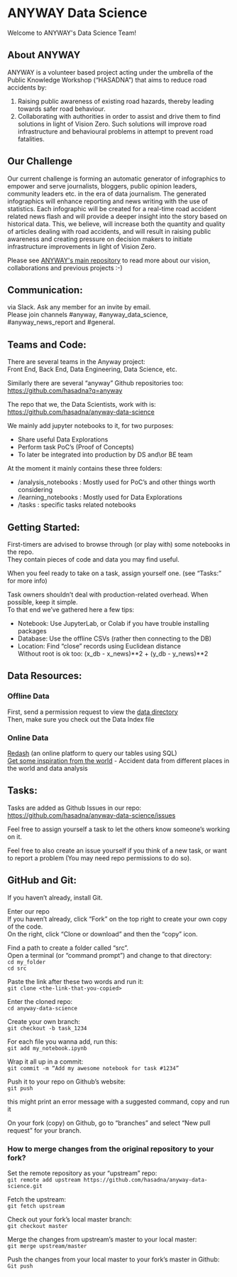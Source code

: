 # ANYWAY Data Science

Welcome to ANYWAY's Data Science Team!

## About ANYWAY

ANYWAY is a volunteer based project acting under the umbrella of the Public Knowledge Workshop (“HASADNA”) that aims to reduce road accidents by:
1. Raising public awareness of existing road hazards, thereby leading towards safer road behaviour.
2. Collaborating with authorities in order to assist and drive them to find solutions in light of Vision Zero. Such solutions will improve road infrastructure and behavioural problems in attempt to prevent road fatalities.

## Our Challenge

Our current challenge is forming an automatic generator of infographics to empower and serve journalists, bloggers, public opinion leaders, community leaders etc. in the era of data journalism. The generated infographics will enhance reporting and news writing with the use of statistics. Each infographic will be created for a real-time road accident related news flash and will provide a deeper insight into the story based on historical data. This, we believe, will increase both the quantity and quality of articles dealing with road accidents, and will result in raising public awareness and creating pressure on decision makers to initiate infrastructure improvements in light of Vision Zero.

Please see [ANYWAY's main repository](https://github.com/hasadna/anyway) to read more about our vision, collaborations and previous projects :-)

## Communication:

via Slack. Ask any member for an invite by email.  
Please join channels #anyway, #anyway_data_science, #anyway_news_report and #general.


## Teams and Code:

There are several teams in the Anyway project:  
Front End, Back End, Data Engineering, Data Science, etc.

Similarly there are several “anyway” Github repositories too:  
https://github.com/hasadna?q=anyway

The repo that we, the Data Scientists, work with is:  
https://github.com/hasadna/anyway-data-science

We mainly add jupyter notebooks to it, for two purposes:  
  - Share useful Data Explorations  
  - Perform task PoC’s (Proof of Concepts)  
  - To later be integrated into production by DS and\or BE team  

At the moment it mainly contains these three folders:  
  - /analysis_notebooks : Mostly used for PoC’s and other things worth considering  
  - /learning_notebooks : Mostly used for Data Explorations  
  - /tasks : specific tasks related notebooks  


## Getting Started:

First-timers are advised to browse through (or play with) some notebooks in the repo.  
They contain pieces of code and data you may find useful.  

When you feel ready to take on a task, assign yourself one. (see “Tasks:” for more info)

Task owners shouldn’t deal with production-related overhead. When possible, keep it simple.  
To that end we’ve gathered here a few tips:  
  - Notebook: Use JupyterLab, or Colab if you have trouble installing packages  
  - Database: Use the offline CSVs (rather then connecting to the DB)  
  - Location: Find “close” records using Euclidean distance  
    Without root is ok too: (x_db - x_news)**2 + (y_db - y_news)**2  


## Data Resources:

### Offline Data
First, send a permission request to view the [data directory](https://drive.google.com/drive/folders/1k5bLQDN0VcyUdPqZ7oTxUE-eMOfD_E5E)  
Then, make sure you check out the Data Index file  


### Online Data
[Redash](https://app.redash.io/hasadna/queries?q=anyway) (an online platform to query our tables using SQL)  
[Get some inspiration from the world](https://docs.google.com/document/d/1GvfiFXkN7-80TBsvpEFEUB6z03VaBhHHa6ye_DBrQFA/edit?usp=sharing) - Accident data from different places in the world and data analysis  


## Tasks:

Tasks are added as Github Issues in our repo:  
https://github.com/hasadna/anyway-data-science/issues

Feel free to assign yourself a task to let the others know someone’s working on it.  

Feel free to also create an issue yourself if you think of a new task, or want to report a problem (You may need repo permissions to do so).  


## GitHub and Git:

If you haven’t already, install Git.  
  
Enter our repo  
If you haven’t already, click “Fork” on the top right to create your own copy of the code.    
On the right, click “Clone or download” and then the “copy” icon.  
  
Find a path to create a folder called “src”.  
Open a terminal (or “command prompt”) and change to that directory:  
`cd my_folder`  
`cd src`  
  
Paste the link after these two words and run it:  
`git clone <the-link-that-you-copied>`  
  
Enter the cloned repo:  
`cd anyway-data-science`  
  
Create your own branch:  
`git checkout -b task_1234`  
  
For each file you wanna add, run this:  
`git add my_notebook.ipynb`  
  
Wrap it all up in a commit:  
`git commit -m “Add my awesome notebook for task #1234”`  
  
Push it to your repo on Github’s website:  
`git push`  

this might print an error message with a suggested command, copy and run it  
  
On your fork (copy) on Github, go to “branches” and select “New pull request” for your branch.

### How to merge changes from the original repository to your fork?

Set the remote repository as your “upstream” repo:  
`git remote add upstream https://github.com/hasadna/anyway-data-science.git`  
  
Fetch the upstream:  
`git fetch upstream`  
  
Check out your fork’s local master branch:  
`git checkout master`  
  
Merge the changes from upstream’s master to your local master:  
`git merge upstream/master`  

Push the changes from your local master to your fork’s master in Github:  
`Git push`
